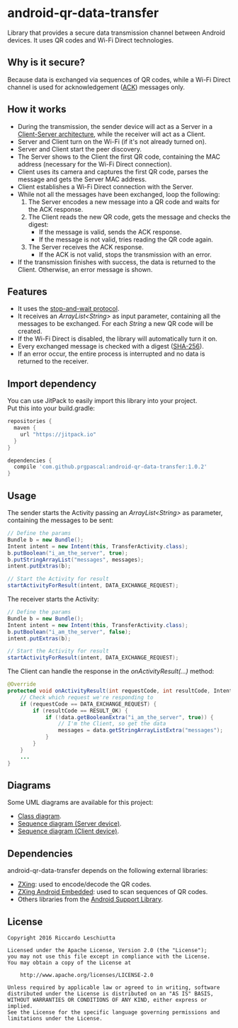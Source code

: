 # android-qr-data-transfer
Library that provides a secure data transmission channel between Android devices. It uses QR codes and Wi-Fi Direct technologies. 
## Why is it secure?
Because data is exchanged via sequences of QR codes, while a Wi-Fi Direct channel is used for acknowledgement ([ACK](https://en.wikipedia.org/wiki/Acknowledgement_(data_networks))) messages only. 

## How it works
* During the transmission, the sender device will act as a Server in a [Client-Server architecture](https://en.wikipedia.org/wiki/Client%E2%80%93server_model), while the receiver will act as a Client.
* Server and Client turn on the Wi-Fi (if it's not already turned on).
* Server and Client start the peer discovery.
* The Server shows to the Client the first QR code, containing the MAC address (necessary for the Wi-Fi Direct connection).
* Client uses its camera and captures the first QR code, parses the message and gets the Server MAC address.
* Client establishes a Wi-Fi Direct connection with the Server.
* While not all the messages have been exchanged, loop the following:
    1. The Server encodes a new message into a QR code and waits for the ACK response.
    1. The Client reads the new QR code, gets the message and checks the digest:
        * If the message is valid, sends the ACK response.
        * If the message is not valid, tries reading the QR code again.
    1. The Server receives the ACK response.
        * If the ACK is not valid, stops the transmission with an error.
* If the transmission finishes with success, the data is returned to the Client. Otherwise, an error message is shown.

## Features
* It uses the [stop-and-wait protocol](https://en.wikipedia.org/wiki/Stop-and-wait_ARQ).
* It receives an *ArrayList\<String>* as input parameter, containing all the messages to be exchanged. For each *String* a new QR code will be created.
* If the Wi-Fi Direct is disabled, the library will automatically turn it on.
* Every exchanged message is checked with a digest ([SHA-256](https://en.wikipedia.org/wiki/SHA-2)).
* If an error occur, the entire process is interrupted and no data is returned to the receiver.

## Import dependency
You can use JitPack to easily import this library into your project.  
Put this into your build.gradle:

```groovy
repositories {
  maven {
    url "https://jitpack.io"
  }
}

dependencies {
  compile 'com.github.prgpascal:android-qr-data-transfer:1.0.2'
}
```

## Usage
The sender starts the Activity passing an *ArrayList\<String>* as parameter, containing the messages to be sent:
```java
// Define the params
Bundle b = new Bundle();
Intent intent = new Intent(this, TransferActivity.class);
b.putBoolean("i_am_the_server", true);
b.putStringArrayList("messages", messages);
intent.putExtras(b);

// Start the Activity for result
startActivityForResult(intent, DATA_EXCHANGE_REQUEST);
```
The receiver starts the Activity:
```java
// Define the params
Bundle b = new Bundle();
Intent intent = new Intent(this, TransferActivity.class);
b.putBoolean("i_am_the_server", false);
intent.putExtras(b);

// Start the Activity for result
startActivityForResult(intent, DATA_EXCHANGE_REQUEST);
```
The Client can handle the response in the *onActivityResult(...)* method:
```java
@Override
protected void onActivityResult(int requestCode, int resultCode, Intent data) {
	// Check which request we're responding to
	if (requestCode == DATA_EXCHANGE_REQUEST) {
	    if (resultCode == RESULT_OK) {
	        if (!data.getBooleanExtra("i_am_the_server", true)) {
	            // I'm the Client, so get the data
	            messages = data.getStringArrayListExtra("messages");
	        }
	    }
	}
	...
}
```

## Diagrams
Some UML diagrams are available for this project:
* [Class diagram](/diagrams/class_diagram.png).
* [Sequence diagram (Server device)](/diagrams/seq_diagram_server.png).
* [Sequence diagram (Client device)](/diagrams/seq_diagram_client.png).

## Dependencies
android-qr-data-transfer depends on the following external libraries:
* [ZXing](https://github.com/zxing/zxing): used to encode/decode the QR codes.
* [ZXing Android Embedded](https://github.com/journeyapps/zxing-android-embedded): used to scan sequences of QR codes.
* Others libraries from the [Android Support Library](http://developer.android.com/tools/support-library/index.html).

## License
	Copyright 2016 Riccardo Leschiutta

	Licensed under the Apache License, Version 2.0 (the "License");
	you may not use this file except in compliance with the License.
	You may obtain a copy of the License at
	
		http://www.apache.org/licenses/LICENSE-2.0

	Unless required by applicable law or agreed to in writing, software
	distributed under the License is distributed on an "AS IS" BASIS,
	WITHOUT WARRANTIES OR CONDITIONS OF ANY KIND, either express or implied.
	See the License for the specific language governing permissions and
	limitations under the License.
